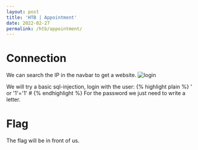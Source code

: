 ```yaml
---
layout: post
title: 'HTB | Appointment'
date: 2022-02-27
permalink: /htb/appointment/
---
```


# [](#header-4)Connection

We can search the IP in the navbar to get a website.
![login](../../../img/htb/starting-point/Screenshot_1.jpg)

We will try a basic sql-injection, login with the user:
{% highlight plain %}
' or '1'='1' #
{% endhighlight %}
For the password we just need to write a letter.

# [](#header-4)Flag

The flag will be in front of us.
